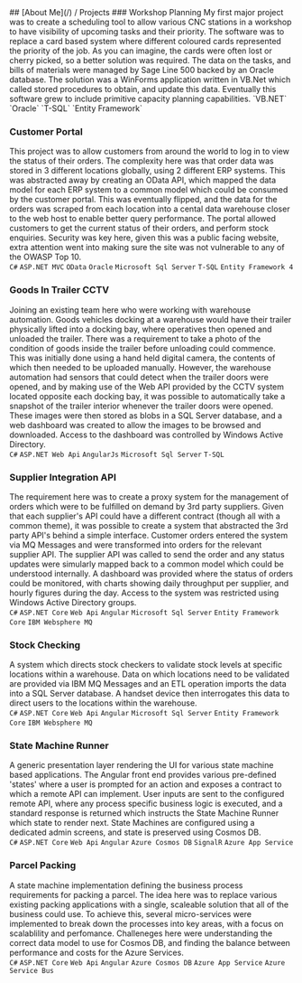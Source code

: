 <link rel="stylesheet" href="https://cdnjs.cloudflare.com/ajax/libs/font-awesome/5.15.3/css/all.min.css"/>
## [About Me](/) / Projects  
### Workshop Planning
My first major project was to create a scheduling tool to allow various CNC stations in a workshop to have visibility of upcoming tasks and their priority.
The software was to replace a card based system where different coloured cards represented the priority of the job.
As you can imagine, the cards were often lost or cherry picked, so a better solution was required.
The data on the tasks, and bills of materials were managed by Sage Line 500 backed by an Oracle database.
The solution was a WinForms application written in VB.Net which called stored procedures to obtain, and update this data.
Eventually this software grew to include primitive capacity planning capabilities.  
`VB.NET` `Oracle` `T-SQL` `Entity Framework`

### Customer Portal
This project was to allow customers from around the world to log in to view the status of their orders.  The complexity here was that order data was stored in 3 different locations globally, using 2 different ERP systems.  This was abstracted away by creating an OData API, which mapped the data model for each ERP system to a common model which could be consumed by the customer portal. This was eventually flipped, and the data for the orders was scraped from each location into a cental data warehouse closer to the web host to enable better query performance.  The portal allowed customers to get the current status of their orders, and perform stock enquiries.  Security was key here, given this was a public facing website, extra attention went into making sure the site was not vulnerable to any of the OWASP Top 10.  
`C#` `ASP.NET MVC` `OData` `Oracle` `Microsoft Sql Server` `T-SQL` `Entity Framework 4`

### Goods In Trailer CCTV
Joining an existing team here who were working with warehouse automation.  Goods vehicles docking at a warehouse would have their trailer physically lifted into a docking bay, where operatives then opened and unloaded the trailer.  There was a requirement to take a photo of the condition of goods inside the trailer before unloading could commence.  This was initially done using a hand held digital camera, the contents of which then needed to be uploaded manually.  However, the warehouse automation had sensors that could detect when the trailer doors were opened, and by making use of the Web API provided by the CCTV system located opposite each docking bay, it was possible to automatically take a snapshot of the trailer interior whenever the trailer doors were opened.  These images were then stored as blobs in a SQL Server database, and a web dashboard was created to allow the images to be browsed and downloaded.  Access to the dashboard was controlled by Windows Active Directory.  
`C#` `ASP.NET Web Api` `AngularJs` `Microsoft Sql Server` `T-SQL`

### Supplier Integration API
The requirement here was to create a proxy system for the management of orders which were to be fulfilled on demand by 3rd party suppliers.
Given that each supplier's API could have a different contract (though all with a common theme), it was possible to create a system that abstracted the 3rd party API's behind a simple interface.  Customer orders entered the system via MQ Messages and were transformed into orders for the relevant supplier API.  The supplier API was called to send the order and any status updates were simularly mapped back to a common model which could be understood internally.  A dashboard was provided where the status of orders could be monitored, with charts showing daily throughput per supplier, and hourly figures during the day.  Access to the system was restricted using Windows Active Directory groups.  
`C#` `ASP.NET Core` `Web Api` `Angular` `Microsoft Sql Server` `Entity Framework Core` `IBM Websphere MQ`

### Stock Checking
A system which directs stock checkers to validate stock levels at specific locations within a warehouse.
Data on which locations need to be validated are provided via IBM MQ Messages and an ETL operation imports the data into a SQL Server database.
A handset device then interrogates this data to direct users to the locations within the warehouse.  
`C#` `ASP.NET Core` `Web Api` `Angular` `Microsoft Sql Server` `Entity Framework Core` `IBM Websphere MQ`

### State Machine Runner
A generic presentation layer rendering the UI for various state machine based applications.
The Angular front end provides various pre-defined 'states' where a user is prompted for an action and exposes a contract to which a remote API can implement.
User inputs are sent to the configured remote API, where any process specific business logic is executed, and a standard response is returned which instructs the State Machine Runner which state to render next.
State Machines are configured using a dedicated admin screens, and state is preserved using Cosmos DB.  
`C#` `ASP.NET Core` `Web Api` `Angular` `Azure Cosmos DB` `SignalR` `Azure App Service`

### Parcel Packing
A state machine implementation defining the business process requirements for packing a parcel.
The idea here was to replace various existing packing applications with a single, scaleable solution that all of the business could use.
To achieve this, several micro-services were implemented to break down the processes into key areas, with a focus on scalablility and perfomance.
Challeneges here were understanding the correct data model to use for Cosmos DB, and finding the balance between performance and costs for the Azure Services.  
`C#` `ASP.NET Core` `Web Api` `Angular` `Azure Cosmos DB` `Azure App Service` `Azure Service Bus`
